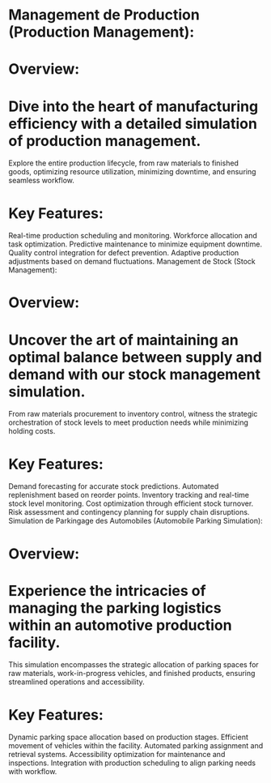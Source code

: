 # Management de Production (Production Management):

# Overview: 
# Dive into the heart of manufacturing efficiency with a detailed simulation of production management.
Explore the entire production lifecycle, from raw materials to finished goods, optimizing resource utilization, minimizing downtime, and ensuring seamless workflow.

# Key Features:
Real-time production scheduling and monitoring.
Workforce allocation and task optimization.
Predictive maintenance to minimize equipment downtime.
Quality control integration for defect prevention.
Adaptive production adjustments based on demand fluctuations.
Management de Stock (Stock Management):

# Overview: 
# Uncover the art of maintaining an optimal balance between supply and demand with our stock management simulation. 
From raw materials procurement to inventory control, witness the strategic orchestration of stock levels to meet production needs while minimizing holding costs.

# Key Features:
Demand forecasting for accurate stock predictions.
Automated replenishment based on reorder points.
Inventory tracking and real-time stock level monitoring.
Cost optimization through efficient stock turnover.
Risk assessment and contingency planning for supply chain disruptions.
Simulation de Parkingage des Automobiles (Automobile Parking Simulation):

# Overview: 
# Experience the intricacies of managing the parking logistics within an automotive production facility. 
This simulation encompasses the strategic allocation of parking spaces for raw materials, work-in-progress vehicles, and finished products, ensuring streamlined operations and accessibility.

# Key Features:
Dynamic parking space allocation based on production stages.
Efficient movement of vehicles within the facility.
Automated parking assignment and retrieval systems.
Accessibility optimization for maintenance and inspections.
Integration with production scheduling to align parking needs with workflow.
